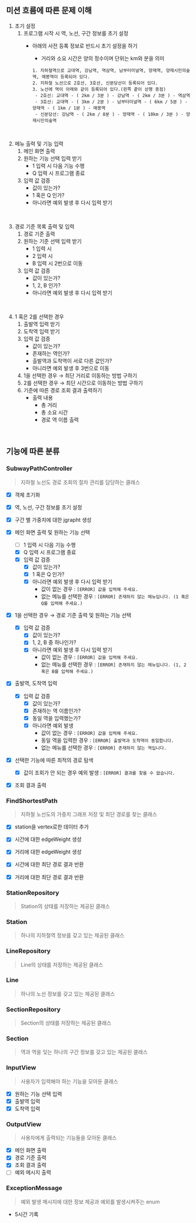 ## 미션 흐름에 따른 문제 이해

1. 초기 설정
    1. 프로그램 시작 시 역, 노선, 구간 정보를 초기 설정
        - 아래의 사전 등록 정보로 반드시 초기 설정을 하기
            - 거리와 소요 시간은 양의 정수이며 단위는 km와 분을 의미

            ```
            1. 지하철역으로 교대역, 강남역, 역삼역, 남부터미널역, 양재역, 양재시민의숲역, 매봉역이 등록되어 있다.
            2. 지하철 노선으로 2호선, 3호선, 신분당선이 등록되어 있다.
            3. 노선에 역이 아래와 같이 등록되어 있다.(왼쪽 끝이 상행 종점)
             - 2호선: 교대역 - ( 2km / 3분 ) - 강남역 - ( 2km / 3분 ) - 역삼역
             - 3호선: 교대역 - ( 3km / 2분 ) - 남부터미널역 - ( 6km / 5분 ) - 양재역 - ( 1km / 1분 ) - 매봉역
             - 신분당선: 강남역 - ( 2km / 8분 ) - 양재역 - ( 10km / 3분 ) - 양재시민의숲역
            ```

<br>

2. 메뉴 출력 및 기능 입력
    1. 메인 화면 출력
    2. 원하는 기능 선택 입력 받기
        - 1 입력 시 다음 기능 수행
        - Q 입력 시 프로그램 종료
    3. 입력 값 검증
        - 값이 있는가?
        - 1 혹은 Q 인가?
        - 아니라면 예외 발생 후 다시 입력 받기

<br>

3. 경로 기준 목록 출력 및 입력
    1. 경로 기준 출력
    2. 원하는 기준 선택 입력 받기
        - 1 입력 시
        - 2 입력 시
        - B 입력 시 2번으로 이동
    3. 입력 값 검증
        - 값이 있는가?
        - 1, 2, B 인가?
        - 아니라면 예외 발생 후 다시 입력 받기

<br>

4. 1 혹은 2를 선택한 경우
    1. 출발역 입력 받기
    2. 도착역 입력 받기
    3. 입력 값 검증
        - 값이 있는가?
        - 존재하는 역인가?
        - 출발역과 도착역이 서로 다른 값인가?
        - 아니라면 예외 발생 후 3번으로 이동
    4. 1을 선택한 경우 → 최단 거리로 이동하는 방법 구하기
    5. 2를 선택한 경우 → 최단 시간으로 이동하는 방법 구하기
    6. 기준에 따른 경로 조회 결과 출력하기
        - 출력 내용
            - 총 거리
            - 총 소요 시간
            - 경로 역 이름 출력

<br>

## 기능에 따른 분류
### SubwayPathController

> 지하철 노선도 경로 조회의 절차 관리를 담당하는 클래스

- [x]  객체 초기화
- [x]  역, 노선, 구간 정보를 초기 설정
- [x]  구간 별 가중치에 대한 jgrapht 생성
- [x]  메인 화면 출력 및 원하는 기능 선택
    - [ ]  1 입력 시 다음 기능 수행
    - [x]  Q 입력 시 프로그램 종료
    - [x]  입력 값 검증
        - [x]  값이 있는가?
        - [x]  1 혹은 Q 인가?
        - [x]  아니라면 예외 발생 후 다시 입력 받기
            - 값이 없는 경우 : `[ERROR] 값을 입력해 주세요.`
            - 없는 메뉴를 선택한 경우 : `[ERROR] 존재하지 않는 메뉴입니다. (1 혹은 Q를 입력해 주세요.)`
- [x]  1을 선택한 경우 → 경로 기준 출력 및 원하는 기능 선택
    - [x]  입력 값 검증
        - [x]  값이 있는가?
        - [x]  1, 2, B 중 하나인가?
        - [x]  아니라면 예외 발생 후 다시 입력 받기
            - 값이 없는 경우 : `[ERROR] 값을 입력해 주세요.`
            - 없는 메뉴를 선택한 경우 : `[ERROR] 존재하지 않는 메뉴입니다. (1, 2 혹은 B를 입력해 주세요.)`
- [x]  출발역, 도착역 입력
    - [x]  입력 값 검증
        - [x]  값이 있는가?
        - [x]  존재하는 역 이름인가?
        - [x]  동일 역을 입력했는가?
        - [x]  아니라면 예외 발생
            - 값이 없는 경우 : `[ERROR] 값을 입력해 주세요.`
            - 동일 역을 입력한 경우 : `[ERROR] 출발역과 도착역이 동일합니다.`
            - 없는 메뉴를 선택한 경우 : `[ERROR] 존재하지 않는 역입니다.`
- [x]  선택한 기능에 따른 최적의 경로 탐색
    - [x]  값이 조회가 안 되는 경우 예외 발생 : `[ERROR] 결과를 찾을 수 없습니다.`
- [x]  조회 결과 출력


### FindShortestPath

> 지하철 노선도의 가중치 그래프 저장 및 최단 경로를 찾는 클래스

- [x]  station을 vertex로한 데이터 추가
- [x]  시간에 대한 edgeWeight 생성
- [x]  거리에 대한 edgeWeight 생성
- [x]  시간에 대한 최단 경로 결과 반환
- [x]  거리에 대한 최단 경로 결과 반환


### StationRepository

> Station의 상태를 저장하는 제공된 클래스


### Station

> 하나의 지하철역 정보를 갖고 있는 제공된 클래스


### **LineRepository**

> Line의 상태를 저장하는 제공된 클래스


### **Line**

> 하나의 노선 정보를 갖고 있는 제공된 클래스


### **SectionRepository**

> Section의 상태를 저장하는 제공된 클래스


### **Section**

> 역과 역을 잊는 하나의 구간 정보를 갖고 있는 제공된 클래스


### **InputView**

> 사용자가 입력해야 하는 기능을 모아둔 클래스

- [x]  원하는 기능 선택 입력
- [x]  출발역 입력
- [x]  도착역 입력

### **OutputView**

> 사용자에게 출력되는 기능들을 모아둔 클래스

- [x]  메인 화면 출력
- [x]  경로 기준 출력
- [x]  조회 결과 출력
- [ ]  예외 메시지 출력

### ExceptionMessage

> 예외 발생 메시지에 대한 정보 제공과 예외를 발생시켜주는 enum

* 5시간 기록
